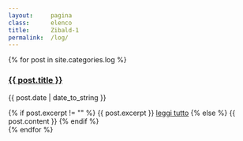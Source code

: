 ```yaml
---
layout:     pagina
class:      elenco
title:      Zibald-1
permalink:  /log/
---
```


<section class="elenco post">
    {% for post in site.categories.log %}
        <div class="log">
            <a class="more" href="{{ post.url | absolute_url }}">
                <h3>{{ post.title }}</h3>
            </a>
            <p class="data">{{ post.date | date_to_string }}</p>
            {% if post.excerpt != "" %}
                {{ post.excerpt }}
                <a class="more" href="{{ post.url | absolute_url }}">leggi tutto</a>
            {% else %}
                {{ post.content }}
            {% endif %}
        </div>
    {% endfor %}
</section>
